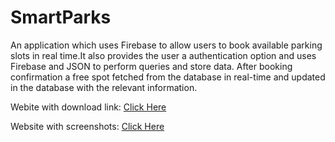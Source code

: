 # SmartParks
An application which uses Firebase to allow users to book available parking slots in real time.It also provides the user a authentication option and uses Firebase and JSON to perform queries and store data. After booking confirmation a free spot fetched from the database in real-time and updated in the database with the relevant information.

Webite with download link: [Click Here](https://adriel1997.github.io/apppage.html)

Website with screenshots: [Click Here](https://adriel1997.github.io/SmartParks.html) 
